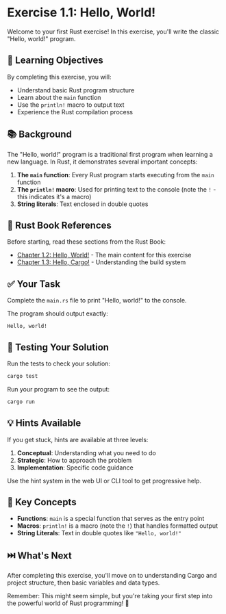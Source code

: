 # Exercise 1.1: Hello, World!

Welcome to your first Rust exercise! In this exercise, you'll write the classic "Hello, world!" program.

## 🎯 Learning Objectives

By completing this exercise, you will:
- Understand basic Rust program structure
- Learn about the `main` function
- Use the `println!` macro to output text
- Experience the Rust compilation process

## 📚 Background

The "Hello, world!" program is a traditional first program when learning a new language. In Rust, it demonstrates several important concepts:

1. **The `main` function**: Every Rust program starts executing from the `main` function
2. **The `println!` macro**: Used for printing text to the console (note the `!` - this indicates it's a macro)
3. **String literals**: Text enclosed in double quotes

## 📖 Rust Book References

Before starting, read these sections from the Rust Book:
- [Chapter 1.2: Hello, World!](https://doc.rust-lang.org/book/ch01-02-hello-world.html) - The main content for this exercise
- [Chapter 1.3: Hello, Cargo!](https://doc.rust-lang.org/book/ch01-03-hello-cargo.html) - Understanding the build system

## ✅ Your Task

Complete the `main.rs` file to print "Hello, world!" to the console.

The program should output exactly:
```
Hello, world!
```

## 🧪 Testing Your Solution

Run the tests to check your solution:
```bash
cargo test
```

Run your program to see the output:
```bash
cargo run
```

## 💡 Hints Available

If you get stuck, hints are available at three levels:
1. **Conceptual**: Understanding what you need to do
2. **Strategic**: How to approach the problem  
3. **Implementation**: Specific code guidance

Use the hint system in the web UI or CLI tool to get progressive help.

## 🌟 Key Concepts

- **Functions**: `main` is a special function that serves as the entry point
- **Macros**: `println!` is a macro (note the `!`) that handles formatted output
- **String Literals**: Text in double quotes like `"Hello, world!"`

## ⏭️ What's Next

After completing this exercise, you'll move on to understanding Cargo and project structure, then basic variables and data types.

Remember: This might seem simple, but you're taking your first step into the powerful world of Rust programming! 🦀